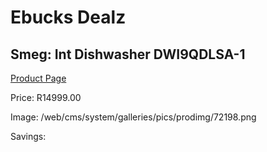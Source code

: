 
# Ebucks Dealz
## Smeg: Int Dishwasher DWI9QDLSA-1
[Product Page](https://www.ebucks.com/web/shop/productSelected.do?prodId=1183600673&catId=704983786)

Price: R14999.00

Image: /web/cms/system/galleries/pics/prodimg/72198.png

Savings: 


	